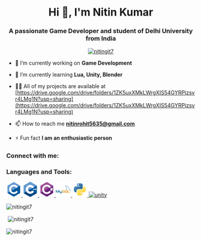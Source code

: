 <h1 align="center">Hi 👋, I'm Nitin Kumar</h1>
<h3 align="center">A passionate Game Developer and student of Delhi University from India</h3>

<p align="center"> <a href="https://github.com/ryo-ma/github-profile-trophy"><img src="https://github-profile-trophy.vercel.app/?username=nitingit7&theme=dracula" alt="nitingit7" /></a> </p>

- 🔭 I’m currently working on **Game Development**

- 🌱 I’m currently learning **Lua, Unity, Blender**

- 👨‍💻 All of my projects are available at [https://drive.google.com/drive/folders/1ZK5uxXMkLWrgXIS54GYRPjzsvr4LMg1N?usp=sharing](https://drive.google.com/drive/folders/1ZK5uxXMkLWrgXIS54GYRPjzsvr4LMg1N?usp=sharing)

- 📫 How to reach me **nitinrohit5635@gmail.com**

- ⚡ Fun fact **I am an enthusiastic person**

<h3 align="left">Connect with me:</h3>
<p align="left">
</p>

<h3 align="left">Languages and Tools:</h3>
<p align="left"> <a href="https://www.cprogramming.com/" target="_blank" rel="noreferrer"> <img src="https://raw.githubusercontent.com/devicons/devicon/master/icons/c/c-original.svg" alt="c" width="40" height="40"/> </a> <a href="https://www.w3schools.com/cpp/" target="_blank" rel="noreferrer"> <img src="https://raw.githubusercontent.com/devicons/devicon/master/icons/cplusplus/cplusplus-original.svg" alt="cplusplus" width="40" height="40"/> </a> <a href="https://www.w3schools.com/cs/" target="_blank" rel="noreferrer"> <img src="https://raw.githubusercontent.com/devicons/devicon/master/icons/csharp/csharp-original.svg" alt="csharp" width="40" height="40"/> </a> <a href="https://www.mysql.com/" target="_blank" rel="noreferrer"> <img src="https://raw.githubusercontent.com/devicons/devicon/master/icons/mysql/mysql-original-wordmark.svg" alt="mysql" width="40" height="40"/> </a> <a href="https://www.python.org" target="_blank" rel="noreferrer"> <img src="https://raw.githubusercontent.com/devicons/devicon/master/icons/python/python-original.svg" alt="python" width="40" height="40"/> </a> <a href="https://unity.com/" target="_blank" rel="noreferrer"> <img src="https://www.vectorlogo.zone/logos/unity3d/unity3d-icon.svg" alt="unity" width="40" height="40"/> </a> </p>

<p><img align="center" src="https://github-readme-stats.vercel.app/api/top-langs?username=nitingit7&show_icons=true&locale=en&layout=compact&theme=dracula" alt="nitingit7" /></p>

<p>&nbsp;<img align="center" src="https://github-readme-stats.vercel.app/api?username=nitingit7&show_icons=true&locale=en&theme=dracula" alt="nitingit7" /></p>

<p>
  <img align="center" src="https://streak-stats.demolab.com?user=nitingit7&theme=dark" alt="nitingit7" />
</p>



